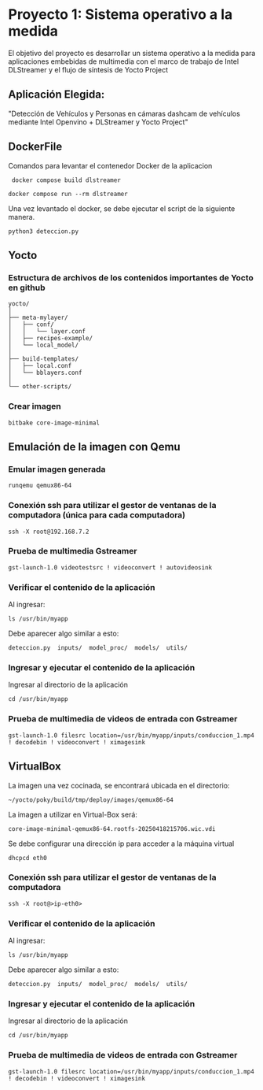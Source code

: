 # Proyecto 1: Sistema operativo a la medida 

El objetivo del proyecto es desarrollar un sistema operativo a la medida para  aplicaciones embebidas de multimedia con el marco de trabajo de Intel DLStreamer y el flujo de síntesis de Yocto Project


## Aplicación Elegida:
"Detección de Vehículos y Personas en cámaras dashcam de vehículos mediante Intel Openvino + DLStreamer y Yocto Project"


## DockerFile
Comandos para levantar el contenedor Docker de la aplicacion

```plaintext
 docker compose build dlstreamer
```
```plaintext
docker compose run --rm dlstreamer
```
Una vez levantado el docker, se debe ejecutar el script de la siguiente manera.

```plaintext
python3 deteccion.py
```


## Yocto

### Estructura de archivos de los contenidos importantes de Yocto en github

```plaintext
yocto/
│
├── meta-mylayer/
│   ├── conf/
│   │   └── layer.conf
│   ├── recipes-example/
│   └── local_model/
│
├── build-templates/
│   ├── local.conf
│   └── bblayers.conf
│
└── other-scripts/
```


### Crear imagen

```plaintext
bitbake core-image-minimal
```

## Emulación de la imagen con Qemu

### Emular imagen generada

```plaintext
runqemu qemux86-64
```

### Conexión ssh para utilizar el gestor de ventanas de la computadora (única para cada computadora)

```plaintext
ssh -X root@192.168.7.2
```

### Prueba de multimedia Gstreamer
```plaintext
gst-launch-1.0 videotestsrc ! videoconvert ! autovideosink
```

### Verificar el contenido de la aplicación
Al ingresar:

```plaintext
ls /usr/bin/myapp
```
Debe aparecer algo similar a esto:

```plaintext
deteccion.py  inputs/  model_proc/  models/  utils/
```

### Ingresar y ejecutar el contenido de la aplicación
Ingresar al directorio de la aplicación
```plaintext
cd /usr/bin/myapp
```

### Prueba de multimedia de videos de entrada con Gstreamer
```plaintext
gst-launch-1.0 filesrc location=/usr/bin/myapp/inputs/conduccion_1.mp4 ! decodebin ! videoconvert ! ximagesink
```



## VirtualBox
La imagen una vez cocinada, se encontrará ubicada en el directorio:

```plaintext
~/yocto/poky/build/tmp/deploy/images/qemux86-64
```

La imagen a utilizar en Virtual-Box será:

```plaintext
core-image-minimal-qemux86-64.rootfs-20250418215706.wic.vdi
```

Se debe configurar una dirección ip para acceder a la máquina virtual

```plaintext
dhcpcd eth0
```

### Conexión ssh para utilizar el gestor de ventanas de la computadora

```plaintext
ssh -X root@>ip-eth0>
```

### Verificar el contenido de la aplicación
Al ingresar:

```plaintext
ls /usr/bin/myapp
```
Debe aparecer algo similar a esto:

```plaintext
deteccion.py  inputs/  model_proc/  models/  utils/
```

### Ingresar y ejecutar el contenido de la aplicación
Ingresar al directorio de la aplicación
```plaintext
cd /usr/bin/myapp
```

### Prueba de multimedia de videos de entrada con Gstreamer
```plaintext
gst-launch-1.0 filesrc location=/usr/bin/myapp/inputs/conduccion_1.mp4 ! decodebin ! videoconvert ! ximagesink
```



